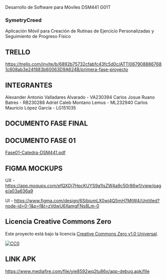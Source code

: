 Desarrollo de Software para Móviles DSM441 G01T

### SymetryCreed
Aplicación Móvil para Creación de Rutinas de Ejercicio Personalizadas
y Seguimiento de Progreso Físico

## TRELLO
https://trello.com/invite/b/6892b75732cfabfc43fc5d0c/ATTI0679088867681c608ab3e24f883b60063D9A624B/primera-fase-proyecto

## INTEGRANTES
Alexander Antonio Valladares Alvarado  -  VA230394
Carlos Josue Ruano Batres  -  RB230288
Adriel Caleb Montano Lemus  -  ML232940
Carlos Mauricio López García  -  LG151035 

## DOCUMENTO FASE FINAL


## DOCUMENTO FASE 01

[Fase01-Catedra-DSM441.pdf](https://github.com/user-attachments/files/21980269/Fase01-Catedra-DSM441.pdf)

## FIGMA MOCKUPS
UX - https://app.moqups.com/efQXDj7HpcKUYS9a1IsZW4a9c50r86w1/view/page/a03a636a9

UI - https://www.figma.com/design/6SibiumLX0wi4Q5mH7MtW4/Untitled?node-id=0-1&p=f&t=zVdwU6XamgFNs8Lm-0

## Licencia Creative Commons Zero

Este proyecto está bajo la licencia [Creative Commons Zero v1.0 Universal](https://creativecommons.org/publicdomain/zero/1.0/).

[![CC0](https://licensebuttons.net/p/zero/1.0/88x31.png)](https://creativecommons.org/publicdomain/zero/1.0/)

## LINK APK

https://www.mediafire.com/file/yie8592wq2tu86x/app-debug.apk/file
